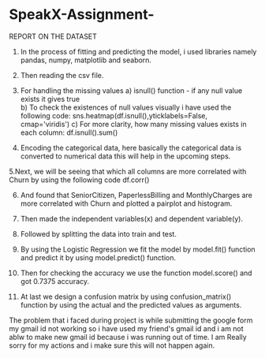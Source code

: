 # SpeakX-Assignment-
REPORT ON THE DATASET

1. In the process of fitting and predicting the model, i used libraries namely pandas, numpy, matplotlib and seaborn.

2. Then reading the csv file. 

3. For handling the missing values
a) isnull() function - if any null value exists it gives true   
b) To check the existences of null values visually i have used the following code: 
 sns.heatmap(df.isnull(),yticklabels=False, cmap='viridis')
c) For more clarity, how many missing values exists in each column:
df.isnull().sum()

4. Encoding the categorical data, here basically the categorical data is converted to numerical data this will help in the upcoming steps.

5.Next, we will be seeing that which all columns are more correlated with Churn by using the following code 
df.corr()

6. And found that SeniorCitizen, PaperlessBilling and MonthlyCharges are more correlated with Churn and plotted a pairplot and histogram.

7. Then made the independent variables(x) and dependent variable(y).

8. Followed by splitting the data into train and test.

9. By using the Logistic Regression we fit the model by model.fit() function and predict it by using model.predict() function.

10. Then for checking the accuracy we use the function model.score() and got 0.7375 accuracy.

11. At last we design a confusion matrix by using confusion_matrix() function by using the actual and the predicted values as arguments.

The problem that i faced during project is while submitting the google form my gmail id not working so i have used my friend's gmail id and i am not ablw to make new gmail id because i was running out of time. I am Really sorry for my actions and i make sure this will not happen again. 

